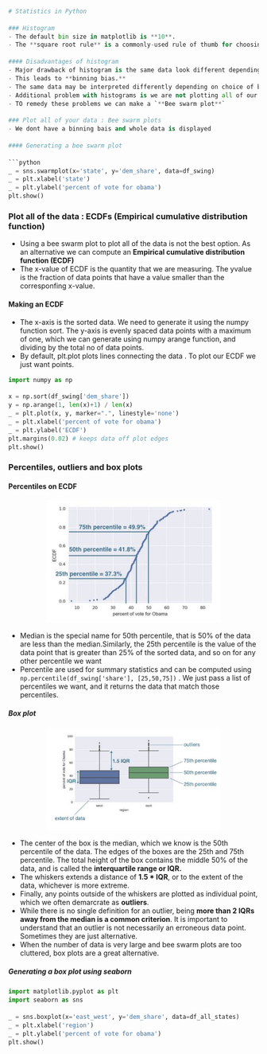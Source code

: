 

```python

# Statistics in Python

### Histogram
- The default bin size in matplotlib is **10**. 
- The **square root rule** is a commonly-used rule of thumb for choosing number of bins : `choose the number of bins to be the **square root** of the number of samples.`

#### Disadvantages of histogram
- Major drawback of histogram is the same data look different depending on how the bins are chosen, and the choice of bins is in many ways arbitrary.
- This leads to **binning bias.**
- The same data may be interpreted differently depending on choice of bins.
- Additional problem with histograms is we are not plotting all of our data, we are sweeping the data into bins and loosing their actual values.
- TO remedy these problems we can make a `**Bee swarm plot**`

### Plot all of your data : Bee swarm plots
- We dont have a binning bais and whole data is displayed

#### Generating a bee swarm plot

```python
_ = sns.swarmplot(x='state', y='dem_share', data=df_swing)
_ = plt.xlabel('state')
_ = plt.ylabel('percent of vote for obama')
plt.show()
```

### Plot all of the data : ECDFs (Empirical cumulative distribution function)
- Using a bee swarm plot to plot all of the data is not the best option. As an alternative we can compute an **Empirical cumulative distribution function (ECDF)** 
- The x-value of ECDF is the quantity that we are measuring. The yvalue is the fraction of data points that have a value smaller than the corresponfing x-value.

#### Making an ECDF
- The x-axis is the sorted data. We need to generate it using the numpy function sort. The y-axis is evenly spaced data points with a maximum of one, which we can generate using numpy arange function, and dividing by the total no of data points.
- By default, plt.plot plots lines connecting the data  . To plot our ECDF we just want points.

```python
import numpy as np

x = np.sort(df_swing['dem_share'])
y = np.arange(1, len(x)+1) / len(x)
_ = plt.plot(x, y, marker=".", linestyle='none')
_ = plt.xlabel('percent of vote for obama')
_ = plt.ylabel('ECDF')
plt.margins(0.02) # keeps data off plot edges
plt.show()
```

### Percentiles, outliers and box plots

#### Percentiles on ECDF

<p align="center">
  <img src="./images/ECDF.JPG" width="350" title="Medain ECDF">
</p>

- Median is the special name for 50th percentile, that is 50% of the data are less than the median.Similarly, the 25th percentile is the value of the data point that is greater than 25% of the sorted data, and so on for any other percentile we want
- Percentile are used for summary statistics and can be computed using `np.percentile(df_swing['share'], [25,50,75])` . We just pass a list of percentiles we want, and it returns the data that match those percentiles.

##### Box plot

<p align="center">
  <img src="./images/Boxplot.JPG" width="350" title="Box plot">
</p>

- The center of the box is the median, which we know is the 50th percentile of the data. The edges of the boxes are the 25th and 75th percentile. The total height of the box contains the middle 50% of the data, and is called the **interquartile range or IQR.**
- The whiskers extends a distance of **1.5 * IQR**, or to the extent of the data, whichever is more extreme. 
- Finally, any points outside of the whiskers are plotted as individual point, which we often demarcrate as **outliers**.
- While there is no single definition for an outlier, being **more than 2 IQRs away from the median is a common criterion**. It is important to understand that an outlier is not necessarily an erroneous data point. Sometimes they are just alternative.
- When the number of data is very large and bee swarm plots are too cluttered, box plots are a great alternative.

##### Generating a box plot using seaborn

```python
import matplotlib.pyplot as plt
import seaborn as sns

_ = sns.boxplot(x='east_west', y='dem_share', data=df_all_states)
_ = plt.xlabel('region')
_ = plt.ylabel('percent of vote for obama')
plt.show()
```
















```
